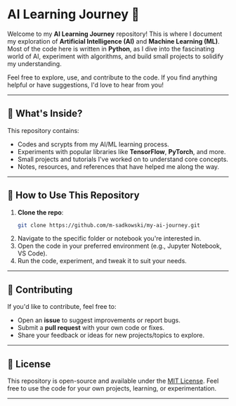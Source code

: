 # AI Learning Journey 🚀

Welcome to my **AI Learning Journey** repository! This is where I document my exploration of **Artificial Intelligence (AI)** and **Machine Learning (ML)**. Most of the code here is written in **Python**, as I dive into the fascinating world of AI, experiment with algorithms, and build small projects to solidify my understanding.

Feel free to explore, use, and contribute to the code. If you find anything helpful or have suggestions, I'd love to hear from you!

---

## 📂 What's Inside?

This repository contains:
- Codes and scrypts from my AI/ML learning process.
- Experiments with popular libraries like **TensorFlow**, **PyTorch**, and more.
- Small projects and tutorials I've worked on to understand core concepts.
- Notes, resources, and references that have helped me along the way.


---


## 🚀 How to Use This Repository

1. **Clone the repo**:
   ```bash
   git clone https://github.com/m-sadkowski/my-ai-journey.git
   ```
2. Navigate to the specific folder or notebook you're interested in.
3. Open the code in your preferred environment (e.g., Jupyter Notebook, VS Code).
4. Run the code, experiment, and tweak it to suit your needs.

---

## 🤝 Contributing

If you'd like to contribute, feel free to:
- Open an **issue** to suggest improvements or report bugs.
- Submit a **pull request** with your own code or fixes.
- Share your feedback or ideas for new projects/topics to explore.

---

## 📜 License

This repository is open-source and available under the [MIT License](LICENSE). Feel free to use the code for your own projects, learning, or experimentation.

---

